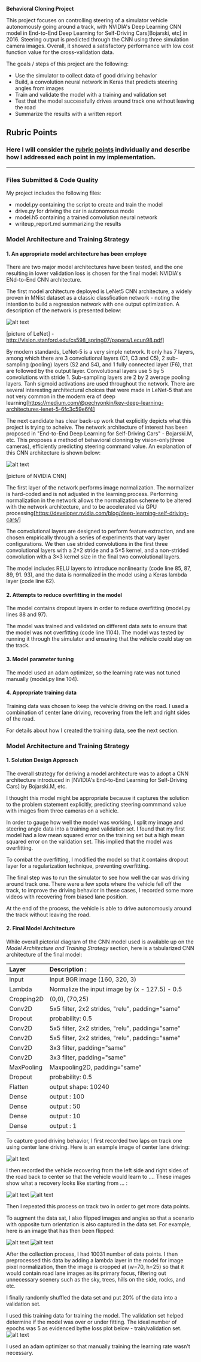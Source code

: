 **Behavioral Cloning Project**

This project focuses on controlling steering of a simulator vehicle autonomously going around a track, with NVIDIA's Deep Learning CNN model in  End-to-End Deep Learning for Self-Driving Cars[Bojarski, etc] in 2016. Steering output is predicted through the CNN using three simulation camera images. Overall, it showed a satisfactory performance with low cost function value for the cross-validation data.

The goals / steps of this project are the following:
* Use the simulator to collect data of good driving behavior
* Build, a convolution neural network in Keras that predicts steering angles from images
* Train and validate the model with a training and validation set
* Test that the model successfully drives around track one without leaving the road
* Summarize the results with a written report

[//]: # (Image References)

[image2]: ./img/center.jpg "Center Image"
[image3]: ./img/left.jpg "Recovery Image - left"
[image4]: ./img/right.jpg "Recovery Image - right"
[image6]: ./img/flip.png "Flip Image"
[image7]: ./img/Loss_train_val.png "loss_val"
[image8]: ./img/LeNet5.png "LeNet5 CNN architecture"
[image9]: ./img/CNN.png "NVIDIA End-to-End CNN architecture"

## Rubric Points
### Here I will consider the [rubric points](https://review.udacity.com/#!/rubrics/432/view) individually and describe how I addressed each point in my implementation.  

---
### Files Submitted & Code Quality

My project includes the following files:
* model.py containing the script to create and train the model
* drive.py for driving the car in autonomous mode
* model.h5 containing a trained convolution neural network 
* writeup_report.md summarizing the results

### Model Architecture and Training Strategy

#### 1. An appropriate model architecture has been employe

There are two major model architectures have been tested, and the one resulting in lower validation loss is chosen for the final model: NVIDIA's ENd-to-End CNN architecture.

The first model architecture deployed is LeNet5 CNN architecture, a widely proven in MNist dataset as a classic classfication network - noting the intention to build a regression network with one output optimization. A description of the network is presented below:

![alt text][image8]

[picture of LeNet] - http://vision.stanford.edu/cs598_spring07/papers/Lecun98.pdf]

By modern standards, LeNet-5 is a very simple network. It only has 7 layers, among which there are 3 convolutional layers (C1, C3 and C5), 2 sub-sampling (pooling) layers (S2 and S4), and 1 fully connected layer (F6), that are followed by the output layer. Convolutional layers use 5 by 5 convolutions with stride 1. Sub-sampling layers are 2 by 2 average pooling layers. Tanh sigmoid activations are used throughout the network. There are several interesting architectural choices that were made in LeNet-5 that are not very common in the modern era of deep learning[https://medium.com/@pechyonkin/key-deep-learning-architectures-lenet-5-6fc3c59e6f4] 

The next candidate has clear back-up work that explicitly depicts what this project is trying to acheive. The network architecture of interest has been proposed in "End-to-End Deep Learning for Self-Driving Cars" - Bojarski.M, etc. 
This proposes a method of behavioral clonning by vision-only(three cameras), efficiently predicting steering command value. An explanation of this CNN architecture is shown below:

![alt text][image9]

[picture of NVIDIA CNN]

The first layer of the network performs image normalization. The normalizer is hard-coded and is not adjusted in the learning process. Performing normalization in the network allows the normalization scheme to be altered with the network architecture, and to be accelerated via GPU processing[https://developer.nvidia.com/blog/deep-learning-self-driving-cars/]

The convolutional layers are designed to perform feature extraction, and are chosen empirically through a series of experiments that vary layer configurations. We then use strided convolutions in the first three convolutional layers with a 2×2 stride and a 5×5 kernel, and a non-strided convolution with a 3×3 kernel size in the final two convolutional layers.

The model includes RELU layers to introduce nonlinearity (code line 85, 87, 89, 91. 93), and the data is normalized in the model using a Keras lambda layer (code line 62). 

#### 2. Attempts to reduce overfitting in the model

The model contains dropout layers in order to reduce overfitting (model.py lines 88 and 97). 

The model was trained and validated on different data sets to ensure that the model was not overfitting (code line 1104). The model was tested by running it through the simulator and ensuring that the vehicle could stay on the track.

#### 3. Model parameter tuning

The model used an adam optimizer, so the learning rate was not tuned manually (model.py line 104).

#### 4. Appropriate training data

Training data was chosen to keep the vehicle driving on the road. I used a combination of center lane driving, recovering from the left and right sides of the road.  

For details about how I created the training data, see the next section. 

### Model Architecture and Training Strategy

#### 1. Solution Design Approach

The overall strategy for deriving a model architecture was to adopt a CNN architecture introduced in [NVIDIA's End-to-End Learning for Self-Driving Cars] by Bojarski.M, etc.

I thought this model might be appropriate because it captures the solution to the problem statement explicitly, predicting steering commmand value with images from three cameras on a vehicle.

In order to gauge how well the model was working, I split my image and steering angle data into a training and validation set. I found that my first model had a low mean squared error on the training set but a high mean squared error on the validation set. This implied that the model was overfitting. 

To combat the overfitting, I modified the model so that it contains dropout layer for a regularization technique, preventing overfitting.

The final step was to run the simulator to see how well the car was driving around track one. There were a few spots where the vehicle fell off the track, to improve the driving behavior in these cases, I recorded some more videos with recovering from biased lane position.

At the end of the process, the vehicle is able to drive autonomously around the track without leaving the road.

#### 2. Final Model Architecture
While overall pictorial diagram of the CNN model used is available up on the *Model Architecture and Training Strategy* section, here is a tabularized CNN architecture of the final model:

|Layer     |Description					   :|
|:---------|:----------------------------------------------|
|Input     |Input BGR image (160, 320, 3)		   |
|Lambda    |Normalize the input image by (x - 127.5) - 0.5 |
|Cropping2D|(0,0), (70,25)				   |
|Conv2D    |5x5 filter, 2x2 strides, "relu", padding="same"|
|Dropout   |probability: 0.5				   |
|Conv2D    |5x5 filter, 2x2 strides, "relu", padding="same"|
|Conv2D    |5x5 filter, 2x2 strides, "relu", padding="same"|
|Conv2D    |3x3 filter, padding="same"			   |
|Conv2D    |3x3 filter, padding="same"			   |
|MaxPooling|Maxpooling2D, padding="same"		   |
|Dropout   |probability: 0.5				   |
|Flatten   |output shape: 10240			  	   |
|Dense     |output : 100				   |
|Dense     |output : 50 				   |
|Dense     |output : 10 			    	   |
|Dense     |output : 1  				   |


To capture good driving behavior, I first recorded two laps on track one using center lane driving. Here is an example image of center lane driving:

![alt text][image2]

I then recorded the vehicle recovering from the left side and right sides of the road back to center so that the vehicle would learn to .... These images show what a recovery looks like starting from ... :

![alt text][image3]
![alt text][image4]

Then I repeated this process on track two in order to get more data points.

To augment the data sat, I also flipped images and angles so that a scenario with opposite turn orientation is also captured in the data set. For example, here is an image that has then been flipped:

![alt text][image2]
![alt text][image6]

After the collection process, I had 10031 number of data points. I then preprocessed this data by adding a lambda layer in the model for image pixel normalization, then the image is cropped at (w=70, h=25) so that it would contain road lane images as its primary focus, filtering out unnecessary scenery such as the sky, trees, hills on the side, rocks, and etc.

I finally randomly shuffled the data set and put 20% of the data into a validation set. 

I used this training data for training the model. The validation set helped determine if the model was over or under fitting. The ideal number of epochs was 5 as evidenced bythe loss plot below - train/validation set.
![alt text][image7]

I used an adam optimizer so that manually training the learning rate wasn't necessary.
